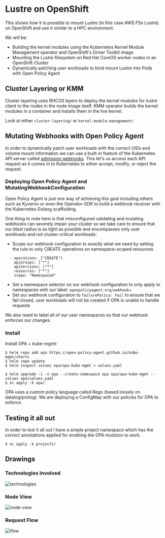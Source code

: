 # Lustre on OpenShift

This shows how it is possible to mount Lustre (in this case AWS FSx Lustre) on
OpenShift and use it similar to a HPC environment.

We will be:

- Building the kernel modules using the Kubernetes Kernel Module Management operator
and OpenShift's Driver Toolkit image
- Mounting the Lustre filesystem on Red Hat CoreOS worker nodes in an OpenShift Cluster
- Dynamically patching user workloads to bind mount Lustre into Pods with Open Policy Agent

## Cluster Layering or KMM

Cluster layering uses RHCOS layers to deploy the kernel modules for lustre client to the nodes in the node image itself. KMM operator builds the kernel modules in a container and installs them in the live kernel.

Look at either `cluster-layering/` or `kernel-module-management/`

## Mutating Webhooks with Open Policy Agent

In order to dynamically patch user workloads with the correct UIDs and volume mount information
we can use a built-in feature of the Kubernetes API server called [admission webhooks](https://kubernetes.io/docs/reference/access-authn-authz/extensible-admission-controllers/).
This let's us access each API request as it comes in to Kubernetes to either accept,
modify, or reject the request.

### Deploying Open Policy Agent and MutatingWebhookConfiguration

Open Policy Agent is just one way of achieving this goal including others such as Kyverno or even the Operator-SDK to
build a webhook receiver with the Kubernetes Golang scaffolding.

One thing to note here is that misconfigured validating and mutating webhooks can severely impair your cluster so we
take care to ensure that our blast radius is as tight as possible and encompasses only user workloads and not cluster-critical workloads:

- Scope our webhook configuration to exactly what we need by setting the rule to only CREATE operations on namespace-scoped resources

```
  - operations: ["CREATE"]
    apiGroups: ["*"]
    apiVersions: ["*"]
    resources: ["*"]
    scope: "Namespaced"
```
- Set a namespace selector on our webhook configuration to only apply to namespaces with our label: `openpolicyagent.org/webhook=`
- Set our webhook configuration to `failurePolicy: Fail` to ensure that we fail closed, user workloads will not be created if OPA is unable to handle requests

We also need to label all of our user namespaces so that our webhook enforces our changes.

### Install

Install OPA + kube-mgmt:

```
$ helm repo add opa https://open-policy-agent.github.io/kube-mgmt/charts
$ helm repo update
$ helm inspect values opa/opa-kube-mgmt > values.yaml

$ helm upgrade -i -n opa --create-namespace opa opa/opa-kube-mgmt --values opa/values.yaml
$ oc apply -k opa/
```

OPA uses a custom policy language called Rego (based loosely on datalog/prolog). We are deploying a ConfigMap with our
policies for OPA to enforce.

## Testing it all out

In order to test it all out I have a simple project namespace which has the correct annotations applied for enabling
the OPA mutation to work.

```
$ oc apply -k project1/
```

## Drawings

### Technologies Involved

![technologies](img/technologies.jpg)

### Node View

![node-view](img/node-view2.jpg)


### Request Flow

![flow](img/flow.jpg)
